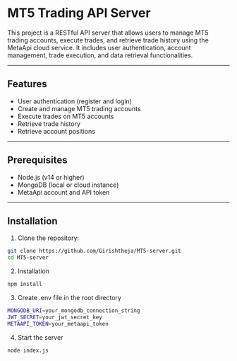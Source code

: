 # MT5 Trading API Server

This project is a RESTful API server that allows users to manage MT5 trading accounts, execute trades, and retrieve trade history using the MetaApi cloud service. It includes user authentication, account management, trade execution, and data retrieval functionalities.

---

##  Features

-  User authentication (register and login)
-  Create and manage MT5 trading accounts
-  Execute trades on MT5 accounts
-  Retrieve trade history
-  Retrieve account positions

---

##  Prerequisites

- Node.js (v14 or higher)
- MongoDB (local or cloud instance)
- MetaApi account and API token

---

##  Installation

1. Clone the repository:
```bash
git clone https://github.com/Girishtheja/MT5-server.git
cd MT5-server
```

2. Installation

```bash
npm install
```
3. Create .env file in the root directory 
```bash
MONGODB_URI=your_mongodb_connection_string
JWT_SECRET=your_jwt_secret_key
METAAPI_TOKEN=your_metaapi_token

```
4. Start the server
```bash
node index.js
```














